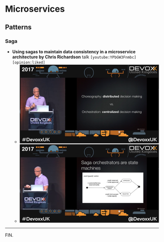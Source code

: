 # Microservices

## Patterns

### Saga

- **Using sagas to maintain data consistency in a microservice architecture by Chris Richardson** talk
`[youtube:YPbGW3Fnmbc][opinion:liked]`
    * ![](youtube=YPbGW3Fnmbc-1.png)
    * ![](youtube=YPbGW3Fnmbc-2.png)

---

FIN.
